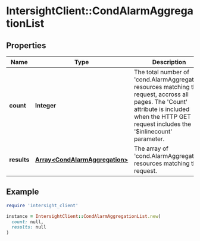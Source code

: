 # IntersightClient::CondAlarmAggregationList

## Properties

| Name | Type | Description | Notes |
| ---- | ---- | ----------- | ----- |
| **count** | **Integer** | The total number of &#39;cond.AlarmAggregation&#39; resources matching the request, accross all pages. The &#39;Count&#39; attribute is included when the HTTP GET request includes the &#39;$inlinecount&#39; parameter. | [optional] |
| **results** | [**Array&lt;CondAlarmAggregation&gt;**](CondAlarmAggregation.md) | The array of &#39;cond.AlarmAggregation&#39; resources matching the request. | [optional] |

## Example

```ruby
require 'intersight_client'

instance = IntersightClient::CondAlarmAggregationList.new(
  count: null,
  results: null
)
```

